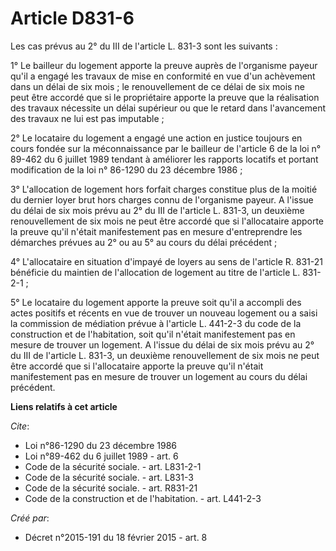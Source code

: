 # Article D831-6

Les cas prévus au 2° du III de l'article L. 831-3 sont les suivants : 

1° Le bailleur du logement apporte la preuve auprès de l'organisme payeur qu'il a engagé les travaux de mise en conformité en
vue d'un achèvement dans un délai de six mois ; le renouvellement de ce délai de six mois ne peut être accordé que si le
propriétaire apporte la preuve que la réalisation des travaux nécessite un délai supérieur ou que le retard dans l'avancement
des travaux ne lui est pas imputable ; 

2° Le locataire du logement a engagé une action en justice toujours en cours fondée sur la méconnaissance par le bailleur de
l'article 6 de la loi n° 89-462 du 6 juillet 1989 tendant à améliorer les rapports locatifs et portant modification de la loi
n° 86-1290 du 23 décembre 1986 ; 

3° L'allocation de logement hors forfait charges constitue plus de la moitié du dernier loyer brut hors charges connu de
l'organisme payeur. A l'issue du délai de six mois prévu au 2° du III de l'article L. 831-3, un deuxième renouvellement de
six mois ne peut être accordé que si l'allocataire apporte la preuve qu'il n'était manifestement pas en mesure d'entreprendre
les démarches prévues au 2° ou au 5° au cours du délai précédent ; 

4° L'allocataire en situation d'impayé de loyers au sens de l'article R. 831-21 bénéficie du maintien de l'allocation de
logement au titre de l'article L. 831-2-1 ; 

5° Le locataire du logement apporte la preuve soit qu'il a accompli des actes positifs et récents en vue de trouver un
nouveau logement ou a saisi la commission de médiation prévue à l'article L. 441-2-3 du code de la construction et de
l'habitation, soit qu'il n'était manifestement pas en mesure de trouver un logement. A l'issue du délai de six mois prévu au
2° du III de l'article L. 831-3, un deuxième renouvellement de six mois ne peut être accordé que si l'allocataire apporte la
preuve qu'il n'était manifestement pas en mesure de trouver un logement au cours du délai précédent.

**Liens relatifs à cet article**

_Cite_:

  - Loi n°86-1290 du 23 décembre 1986
  - Loi n°89-462 du 6 juillet 1989 - art. 6
  - Code de la sécurité sociale. - art. L831-2-1
  - Code de la sécurité sociale. - art. L831-3
  - Code de la sécurité sociale. - art. R831-21
  - Code de la construction et de l'habitation. - art. L441-2-3

_Créé par_:

  - Décret n°2015-191 du 18 février 2015 - art. 8
